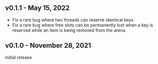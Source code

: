## v0.1.1 - May 15, 2022

- Fix a rare bug where two threads can reserve identical keys
- Fix a rare bug where free slots can be permanently lost when a key is reserved
  while an item is being removed from the arena

## v0.1.0 - November 28, 2021

Initial release
